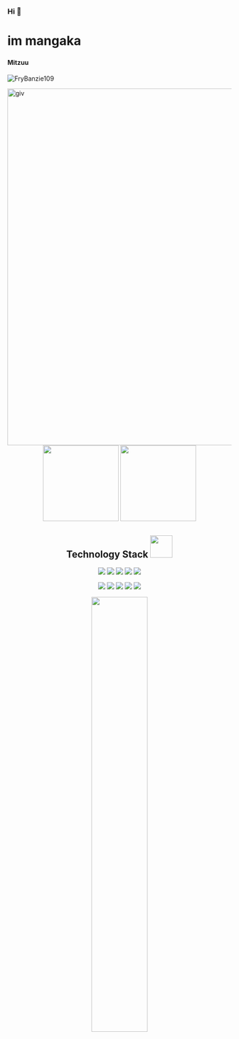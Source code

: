 ### Hi 👋

### <h1>im mangaka</h1>

### <h4>Mitzuu</h4>

<p align="left"> <img src="https://komarev.com/ghpvc/?username=FryBanzie109-hegab&label=Profile%20views&color=0e75b6&style=flat" alt="FryBanzie109" /> </p>

<img align="right" alt="giv" width="800" src="https://pin.it/3ziEj7hFG.giv">

<div align = "center">
<img height="170px" src="https://github-readme-stats.vercel.app/api?username=FryBanzie109&hide=contribs&show_icons=true" />
<img height="170px" src="https://github-readme-stats.vercel.app/api/top-langs/?username=FryBanzie109&size_weight=0&count_weight=1&hide=html,css,scss&layout=compact&langs_count=6" />
</div>

<p align="center">
<h2 align="center">Technology Stack <img src="https://media.giphy.com/media/mGcNjsfWAjY5AEZNw6/giphy.gif" width="50"></h2>


<p align="center">
<img src="https://img.shields.io/badge/C-00599C?style=flat-square&logo=c&logoColor=white"/>
<img src="https://img.shields.io/badge/java-%23ED8B00.svg?style=flat-square&logo=openjdk&logoColor=white"/>
<img src="https://img.shields.io/badge/-C++-00599C?style=flat-square&logo=c"/>
<img src="https://img.shields.io/badge/markdown-%23000000.svg?style=flat-square&logo=markdown&logoColor=white"/>
<img src="https://img.shields.io/badge/python-3670A0?style=flat-square&logo=python&logoColor=ffdd54"/>
</p><p align="center">
<img src="https://img.shields.io/badge/-HTML5-E34F26?style=flat-square&logo=html5&logoColor=white"/>
<img src="https://img.shields.io/badge/-CSS3-1572B6?style=flat-square&logo=css3"/>
<img src="https://img.shields.io/badge/-JavaScript-563D7C?style=flat-square&logo=javascript"/>
<img src="https://img.shields.io/badge/NPM-%23CB3837.svg?style=flat-square&logo=npm&logoColor=white"/>
<img src="https://img.shields.io/badge/vuejs-%2335495e.svg?style=flat-square&logo=vuedotjs&logoColor=%234FC08D"/>
</p>

<p align = "center">
<img width="50%" src="https://github-readme-streak-stats.herokuapp.com/?user=FryBanzie109&show_icons=true&locale=en&layout=compact&line_height=0" />
</p>
